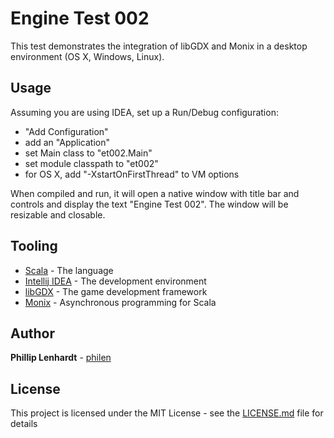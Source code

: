# Engine Test 002

This test demonstrates the integration of libGDX and Monix in a desktop environment (OS X, Windows, Linux).

## Usage

Assuming you are using IDEA, set up a Run/Debug configuration:

  * "Add Configuration"
  * add an "Application"
  * set Main class to "et002.Main"
  * set module classpath to "et002"
  * for OS X, add "-XstartOnFirstThread" to VM options

When compiled and run, it will open a native window with title bar and controls and display the text "Engine Test 002". The window will be resizable and closable.

## Tooling

* [Scala](https://www.scala-lang.org) - The language
* [Intellij IDEA](https://www.jetbrains.com/idea) - The development environment
* [libGDX](https://libgdx.badlogicgames.com) - The game development framework
* [Monix](https://monix.io) - Asynchronous programming for Scala 

## Author

**Phillip Lenhardt** - [philen](https://github.com/philen)

## License

This project is licensed under the MIT License - see the [LICENSE.md](LICENSE.md) file for details
